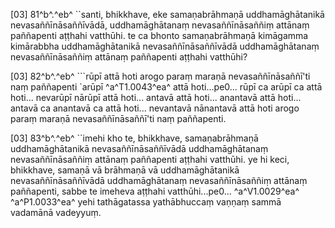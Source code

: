 [03] 81^b^.^eb^ ``santi, bhikkhave, eke samaṇabrāhmaṇā  uddhamāghātanikā nevasaññīnāsaññīvādā, uddhamāghātanaṃ  nevasaññīnāsaññiṃ attānaṃ paññapenti aṭṭhahi vatthūhi. te ca bhonto  samaṇabrāhmaṇā kimāgamma kimārabbha uddhamāghātanikā  nevasaññīnāsaññīvādā uddhamāghātanaṃ nevasaññīnāsaññiṃ attānaṃ  paññapenti aṭṭhahi vatthūhi?

[03] 82^b^.^eb^ ```rūpī attā hoti arogo paraṃ maraṇā  nevasaññīnāsaññī'ti naṃ paññapenti `arūpī ^a^T1.0043^ea^ attā hoti...pe0...  rūpī ca arūpī ca attā hoti... nevarūpī nārūpī attā hoti...  antavā attā hoti... anantavā attā hoti... antavā ca anantavā  ca attā hoti... nevantavā nānantavā attā hoti arogo paraṃ maraṇā  nevasaññīnāsaññī'ti naṃ paññapenti.

[03] 83^b^.^eb^ ``imehi kho te, bhikkhave, samaṇabrāhmaṇā  uddhamāghātanikā nevasaññīnāsaññīvādā uddhamāghātanaṃ  nevasaññīnāsaññiṃ attānaṃ paññapenti aṭṭhahi vatthūhi. ye hi keci,  bhikkhave, samaṇā vā brāhmaṇā vā uddhamāghātanikā  nevasaññīnāsaññīvādā uddhamāghātanaṃ nevasaññīnāsaññiṃ attānaṃ  paññapenti, sabbe te imeheva aṭṭhahi vatthūhi...pe0... ^a^V1.0029^ea^   ^a^P1.0033^ea^ yehi tathāgatassa yathābhuccaṃ vaṇṇaṃ sammā vadamānā vadeyyuṃ.